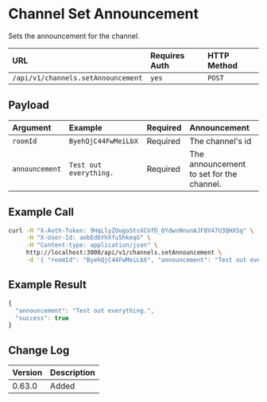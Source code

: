 # Channel Set Announcement

Sets the announcement for the channel.

| URL | Requires Auth | HTTP Method |
| :--- | :--- | :--- |
| `/api/v1/channels.setAnnouncement` | `yes` | `POST` |

## Payload

| Argument | Example | Required | Announcement |
| :--- | :--- | :--- | :--- |
| `roomId` | `ByehQjC44FwMeiLbX` | Required | The channel's id |
| `announcement` | `Test out everything.` | Required | The announcement to set for the channel. |

## Example Call

```bash
curl -H "X-Auth-Token: 9HqLlyZOugoStsXCUfD_0YdwnNnunAJF8V47U3QHXSq" \
     -H "X-User-Id: aobEdbYhXfu5hkeqG" \
     -H "Content-type: application/json" \
     http://localhost:3000/api/v1/channels.setAnnouncement \
     -d '{ "roomId": "ByehQjC44FwMeiLbX", "announcement": "Test out everything" }'
```

## Example Result

```javascript
{
  "announcement": "Test out everything.",
  "success": true
}
```

## Change Log

| Version | Description |
| :--- | :--- |
| 0.63.0 | Added |

